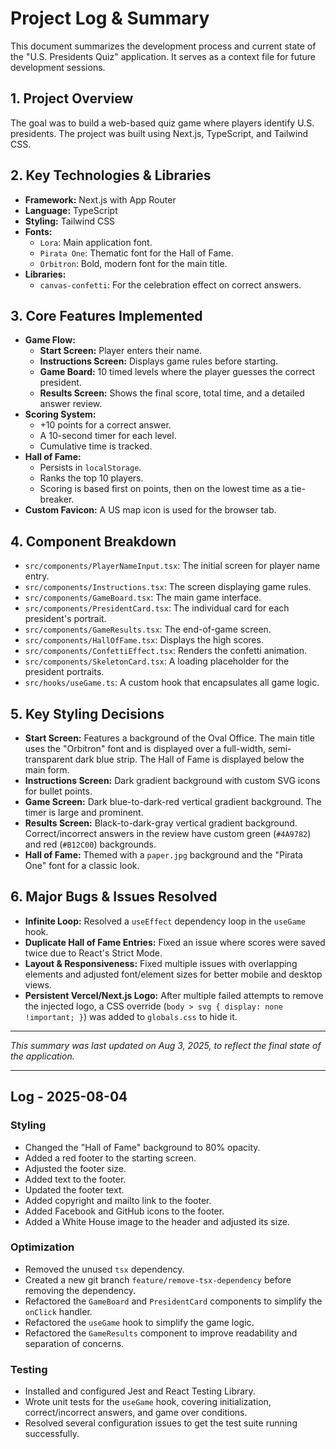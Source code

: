 # Project Log & Summary

This document summarizes the development process and current state of the "U.S. Presidents Quiz" application. It serves as a context file for future development sessions.

## 1. Project Overview

The goal was to build a web-based quiz game where players identify U.S. presidents. The project was built using Next.js, TypeScript, and Tailwind CSS.

## 2. Key Technologies & Libraries

- **Framework:** Next.js with App Router
- **Language:** TypeScript
- **Styling:** Tailwind CSS
- **Fonts:**
  - `Lora`: Main application font.
  - `Pirata One`: Thematic font for the Hall of Fame.
  - `Orbitron`: Bold, modern font for the main title.
- **Libraries:**
  - `canvas-confetti`: For the celebration effect on correct answers.

## 3. Core Features Implemented

- **Game Flow:**
  - **Start Screen:** Player enters their name.
  - **Instructions Screen:** Displays game rules before starting.
  - **Game Board:** 10 timed levels where the player guesses the correct president.
  - **Results Screen:** Shows the final score, total time, and a detailed answer review.
- **Scoring System:**
  - +10 points for a correct answer.
  - A 10-second timer for each level.
  - Cumulative time is tracked.
- **Hall of Fame:**
  - Persists in `localStorage`.
  - Ranks the top 10 players.
  - Scoring is based first on points, then on the lowest time as a tie-breaker.
- **Custom Favicon:** A US map icon is used for the browser tab.

## 4. Component Breakdown

- `src/components/PlayerNameInput.tsx`: The initial screen for player name entry.
- `src/components/Instructions.tsx`: The screen displaying game rules.
- `src/components/GameBoard.tsx`: The main game interface.
- `src/components/PresidentCard.tsx`: The individual card for each president's portrait.
- `src/components/GameResults.tsx`: The end-of-game screen.
- `src/components/HallOfFame.tsx`: Displays the high scores.
- `src/components/ConfettiEffect.tsx`: Renders the confetti animation.
- `src/components/SkeletonCard.tsx`: A loading placeholder for the president portraits.
- `src/hooks/useGame.ts`: A custom hook that encapsulates all game logic.

## 5. Key Styling Decisions

- **Start Screen:** Features a background of the Oval Office. The main title uses the "Orbitron" font and is displayed over a full-width, semi-transparent dark blue strip. The Hall of Fame is displayed below the main form.
- **Instructions Screen:** Dark gradient background with custom SVG icons for bullet points.
- **Game Screen:** Dark blue-to-dark-red vertical gradient background. The timer is large and prominent.
- **Results Screen:** Black-to-dark-gray vertical gradient background. Correct/incorrect answers in the review have custom green (`#4A9782`) and red (`#B12C00`) backgrounds.
- **Hall of Fame:** Themed with a `paper.jpg` background and the "Pirata One" font for a classic look.

## 6. Major Bugs & Issues Resolved

- **Infinite Loop:** Resolved a `useEffect` dependency loop in the `useGame` hook.
- **Duplicate Hall of Fame Entries:** Fixed an issue where scores were saved twice due to React's Strict Mode.
- **Layout & Responsiveness:** Fixed multiple issues with overlapping elements and adjusted font/element sizes for better mobile and desktop views.
- **Persistent Vercel/Next.js Logo:** After multiple failed attempts to remove the injected logo, a CSS override (`body > svg { display: none !important; }`) was added to `globals.css` to hide it.

---
*This summary was last updated on Aug 3, 2025, to reflect the final state of the application.*

---
## Log - 2025-08-04

### Styling
- Changed the "Hall of Fame" background to 80% opacity.
- Added a red footer to the starting screen.
- Adjusted the footer size.
- Added text to the footer.
- Updated the footer text.
- Added copyright and mailto link to the footer.
- Added Facebook and GitHub icons to the footer.
- Added a White House image to the header and adjusted its size.

### Optimization
- Removed the unused `tsx` dependency.
- Created a new git branch `feature/remove-tsx-dependency` before removing the dependency.
- Refactored the `GameBoard` and `PresidentCard` components to simplify the `onClick` handler.
- Refactored the `useGame` hook to simplify the game logic.
- Refactored the `GameResults` component to improve readability and separation of concerns.

### Testing
- Installed and configured Jest and React Testing Library.
- Wrote unit tests for the `useGame` hook, covering initialization, correct/incorrect answers, and game over conditions.
- Resolved several configuration issues to get the test suite running successfully.
